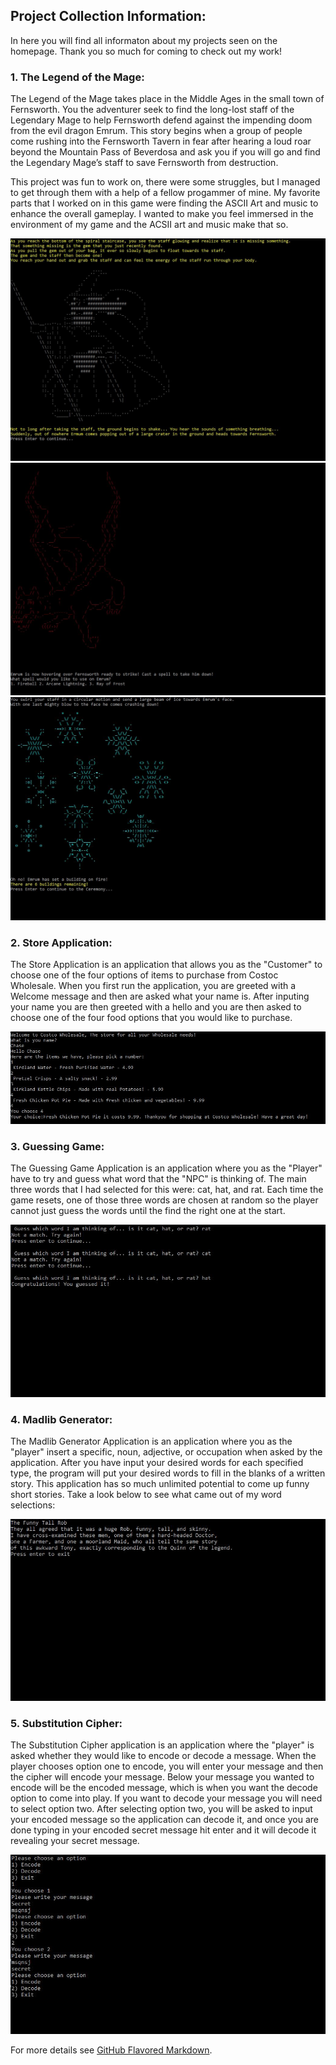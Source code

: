 ## Project Collection Information: 

In here you will find all informaton about my projects seen on the homepage. Thank you so much for coming to check out my work! 

### 1. The Legend of the Mage: 

The Legend of the Mage takes place in the Middle Ages in the small town of Fernsworth. You the adventurer seek to find the long-lost staff of the Legendary Mage to help Fernsworth defend against the impending doom from the evil dragon Emrum. This story begins when a group of people come rushing into the Fernsworth Tavern in fear after hearing a loud roar beyond the Mountain Pass of Beverdosa and ask you if you will go and find the Legendary Mage’s staff to save Fernsworth from destruction. 

This project was fun to work on, there were some struggles, but I managed to get through them with a help of a fellow progammer of mine. My favorite parts that I worked on in this game were finding the ASCII Art and music to enhance the overall gameplay. I wanted to make you feel immersed in the environment of my game and the ACSII art and music make that so.

<img src="images/LOTMIngame1.JPG?raw=true"/>

<img src="images/LOTMIngame2.JPG?raw=true"/>

<img src="images/LOTMIngame3.JPG?raw=true"/>

### 2. Store Application:

The Store Application is an application that allows you as the "Customer" to choose one of the four options of items to purchase from Costoc Wholesale. When you first run the application, you are greeted with a Welcome message and then are asked what your name is. After inputing your name you are then greeted with a hello and you are then asked to choose one of the four food options that you would like to purchase. 

<img src="images/StorePurchase.JPG?raw=true"/>

### 3. Guessing Game:

The Guessing Game Application is an application where you as the "Player" have to try and guess what word that the "NPC" is thinking of. The main three words that I had selected for this were: cat, hat, and rat. Each time the game resets, one of those three words are chosen at random so the player cannot just guess the words until the find the right one at the start. 

<img src="images/GuessingGame.JPG?raw=true"/>

### 4. Madlib Generator:

The Madlib Generator Application is an application where you as the "player" insert a specific, noun, adjective, or occupation when asked by the application. After you have input your desired words for each specified type, the program will put your desired words to fill in the blanks of a written story. This application has so much unlimited potential to come up funny short stories. Take a look below to see what came out of my word selections: 

<img src="images/MadLib.JPG?raw=true"/>

### 5. Substitution Cipher:

The Substitution Cipher application is an application where the "player" is asked whether they would like to encode or decode a message. When the player chooses option one to encode, you will enter your message and then the cipher will encode your message. Below your message you wanted to encode will be the encoded message, which is when you want the decode option to come into play. If you want to decode your message you will need to select option two. After selecting option two, you will be asked to input your encoded message so the application can decode it, and once you are done typing in your encoded secret message hit enter and it will decode it revealing your secret message. 

<img src="images/SecretDecoder.JPG?raw=true"/>


For more details see [GitHub Flavored Markdown](https://guides.github.com/features/mastering-markdown/).
